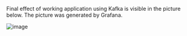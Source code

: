 Final effect of working application using Kafka is visible in the picture below. The picture was generated by Grafana.

![image](https://github.com/user-attachments/assets/f31f6dd9-3b9f-402a-8d93-3914cd9b8653)
